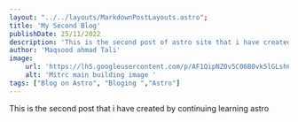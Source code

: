 ```yaml
---
layout: "../../layouts/MarkdownPostLayouts.astro";
title: 'My Second Blog'
publishDate: 25/11/2022
description: 'This is the second post of astro site that i have created following the blog'
author: 'Maqsood ahmad Tali'
image: 
    url: 'https://lh5.googleusercontent.com/p/AF1QipNZOv5C06B0vk5lGLsh6d7MoS0DFDawCo7287f7=w141-h118-n-k-no-nu'
    alt: 'Mitrc main building image '
tags: ["Blog on Astro", "Bloging ","Astro"]
---
```

This is the second post that i have created by continuing learning astro